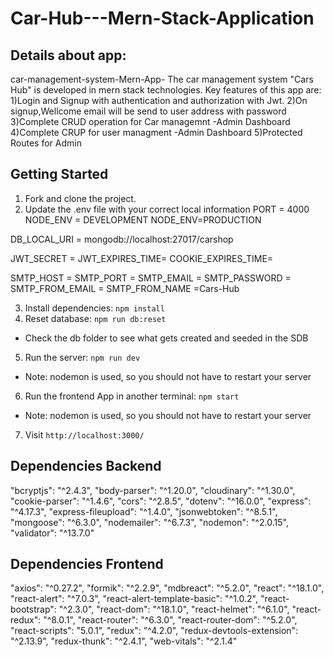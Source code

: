 # Car-Hub---Mern-Stack-Application
## Details about app:

car-management-system-Mern-App-
The car management system "Cars Hub" is developed in mern stack technologies. 
Key features of this app are: 
1)Login and Signup with authentication and authorization with Jwt.
2)On signup,Wellcome email will be send to user address with password 
3)Complete CRUD operation for Car managemnt -Admin Dashboard 
4)Complete CRUP for user managment -Admin Dashboard 
5)Protected Routes for Admin

## Getting Started

1. Fork and clone the project.
2. Update the .env file with your correct local information 
PORT = 4000
NODE_ENV = DEVELOPMENT
NODE_ENV=PRODUCTION

DB_LOCAL_URI = mongodb://localhost:27017/carshop

JWT_SECRET =
JWT_EXPIRES_TIME= 
COOKIE_EXPIRES_TIME=


SMTP_HOST = 
SMTP_PORT = 
SMTP_EMAIL =
SMTP_PASSWORD = 
SMTP_FROM_EMAIL =
SMTP_FROM_NAME =Cars-Hub

3. Install dependencies: `npm install`
4. Reset database: `npm run db:reset`
  - Check the db folder to see what gets created and seeded in the SDB
5. Run the server: `npm run dev`
  - Note: nodemon is used, so you should not have to restart your server
6. Run the frontend App in another terminal: `npm start`
  - Note: nodemon is used, so you should not have to restart your server
7. Visit `http://localhost:3000/`


## Dependencies Backend

"bcryptjs": "^2.4.3",
    "body-parser": "^1.20.0",
    "cloudinary": "^1.30.0",
    "cookie-parser": "^1.4.6",
    "cors": "^2.8.5",
    "dotenv": "^16.0.0",
    "express": "^4.17.3",
    "express-fileupload": "^1.4.0",
    "jsonwebtoken": "^8.5.1",
    "mongoose": "^6.3.0",
    "nodemailer": "^6.7.3",
    "nodemon": "^2.0.15",
    "validator": "^13.7.0"

## Dependencies Frontend
"axios": "^0.27.2",
    "formik": "^2.2.9",
    "mdbreact": "^5.2.0",
    "react": "^18.1.0",
    "react-alert": "^7.0.3",
    "react-alert-template-basic": "^1.0.2",
    "react-bootstrap": "^2.3.0",
    "react-dom": "^18.1.0",
    "react-helmet": "^6.1.0",
    "react-redux": "^8.0.1",
    "react-router": "^6.3.0",
    "react-router-dom": "^5.2.0",
    "react-scripts": "5.0.1",
    "redux": "^4.2.0",
    "redux-devtools-extension": "^2.13.9",
    "redux-thunk": "^2.4.1",
    "web-vitals": "^2.1.4"

